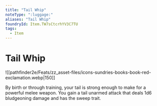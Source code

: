 ```yaml
---
title: "Tail Whip"
noteType: ":luggage:"
aliases: "Tail Whip"
foundryId: Item.TW7sCtcrhYV3C7TU
tags:
  - Item
---
```


# Tail Whip
![[pathfinder2e/Feats/zz_asset-files/icons-sundries-books-book-red-exclamation.webp|150]]

By birth or through training, your tail is strong enough to make for a powerful melee weapon. You gain a tail unarmed attack that deals 1d6 bludgeoning damage and has the sweep trait.
